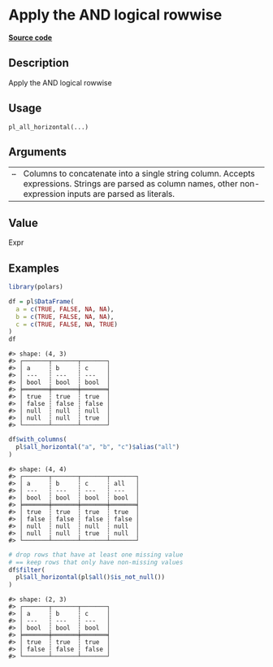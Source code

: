 

# Apply the AND logical rowwise

[**Source code**](https://github.com/pola-rs/r-polars/tree/5765842071140bd7a822ebb4fd6b0ab652d73f0d/R/functions__lazy.R#L967)

## Description

Apply the AND logical rowwise

## Usage

<pre><code class='language-R'>pl_all_horizontal(...)
</code></pre>

## Arguments

<table>
<tr>
<td style="white-space: nowrap; font-family: monospace; vertical-align: top">
<code id="pl_all_horizontal_:_...">…</code>
</td>
<td>
Columns to concatenate into a single string column. Accepts expressions.
Strings are parsed as column names, other non-expression inputs are
parsed as literals.
</td>
</tr>
</table>

## Value

Expr

## Examples

``` r
library(polars)

df = pl$DataFrame(
  a = c(TRUE, FALSE, NA, NA),
  b = c(TRUE, FALSE, NA, NA),
  c = c(TRUE, FALSE, NA, TRUE)
)
df
```

    #> shape: (4, 3)
    #> ┌───────┬───────┬───────┐
    #> │ a     ┆ b     ┆ c     │
    #> │ ---   ┆ ---   ┆ ---   │
    #> │ bool  ┆ bool  ┆ bool  │
    #> ╞═══════╪═══════╪═══════╡
    #> │ true  ┆ true  ┆ true  │
    #> │ false ┆ false ┆ false │
    #> │ null  ┆ null  ┆ null  │
    #> │ null  ┆ null  ┆ true  │
    #> └───────┴───────┴───────┘

``` r
df$with_columns(
  pl$all_horizontal("a", "b", "c")$alias("all")
)
```

    #> shape: (4, 4)
    #> ┌───────┬───────┬───────┬───────┐
    #> │ a     ┆ b     ┆ c     ┆ all   │
    #> │ ---   ┆ ---   ┆ ---   ┆ ---   │
    #> │ bool  ┆ bool  ┆ bool  ┆ bool  │
    #> ╞═══════╪═══════╪═══════╪═══════╡
    #> │ true  ┆ true  ┆ true  ┆ true  │
    #> │ false ┆ false ┆ false ┆ false │
    #> │ null  ┆ null  ┆ null  ┆ null  │
    #> │ null  ┆ null  ┆ true  ┆ null  │
    #> └───────┴───────┴───────┴───────┘

``` r
# drop rows that have at least one missing value
# == keep rows that only have non-missing values
df$filter(
  pl$all_horizontal(pl$all()$is_not_null())
)
```

    #> shape: (2, 3)
    #> ┌───────┬───────┬───────┐
    #> │ a     ┆ b     ┆ c     │
    #> │ ---   ┆ ---   ┆ ---   │
    #> │ bool  ┆ bool  ┆ bool  │
    #> ╞═══════╪═══════╪═══════╡
    #> │ true  ┆ true  ┆ true  │
    #> │ false ┆ false ┆ false │
    #> └───────┴───────┴───────┘
